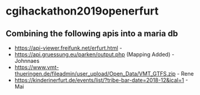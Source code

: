 # cgihackathon2019openerfurt

## Combining the following apis into a maria db

* https://api-viewer.freifunk.net/erfurt.html - 
* https://api.gruessung.eu/parken/output.php (Mapping Added) - Johnnaes
* https://www.vmt-thueringen.de/fileadmin/user_upload/Open_Data/VMT_GTFS.zip - Rene
* https://kinderinerfurt.de/events/list/?tribe-bar-date=2018-12&ical=1 - Mai
